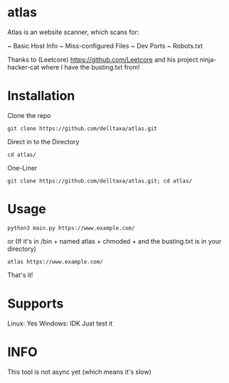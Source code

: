 # atlas

Atlas is an website scanner, which
scans for:

~ Basic Host Info
~ Miss-configured Files
~ Dev Ports
~ Robots.txt

Thanks to (Leetcore) https://github.com/Leetcore
and his project ninja-hacker-cat
where I have the busting.txt from!

# Installation

Clone the repo
```
git clone https://github.com/delltaxa/atlas.git
```

Direct in to the Directory
```
cd atlas/
```

One-Liner
```
git clone https://github.com/delltaxa/atlas.git; cd atlas/
```

# Usage

```
python3 main.py https://www.example.com/
```

or (If it's in /bin + named atlas + chmoded + and the busting.txt is in your directory)

```
atlas https://www.example.com/
```

That's it!

# Supports

Linux: Yes
Windows: IDK Just test it


# INFO

This tool is not async yet (which means it's slow)
